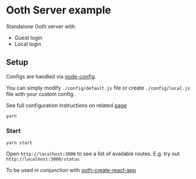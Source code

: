# Ooth Server example

Standalone Ooth server with

* Guest login
* Local login

## Setup

Configs are handled via [node-config](https://github.com/lorenwest/node-config).

You can simply modify `./config/default.js` file or create `./config/local.js` file with your custom config.

See full configuration instructions on related [page](https://github.com/lorenwest/node-config/wiki/Configuration-Files)

```
yarn
```

### Start

```
yarn start
```

Open `http://localhost:3000` to see a list of available routes. E.g. try out `http://localhost:3000/status`

To be used in conjunction with [ooth-create-react-app](../ooth-create-react-app)
